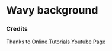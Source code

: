 #  Wavy background

### Credits

Thanks to [Online Tutorials Youtube Page](https://www.youtube.com/watch?v=N8s9pI-KLHA)
